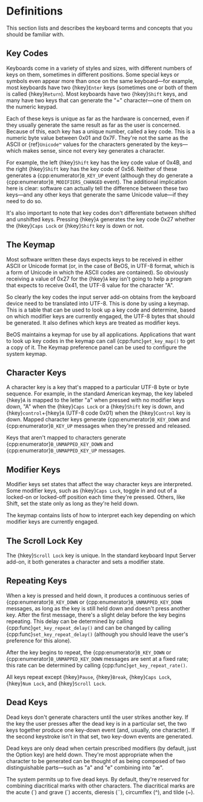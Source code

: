 # Definitions

This section lists and describes the keyboard terms and concepts that you
should be familiar with.

## Key Codes

Keyboards come in a variety of styles and sizes, with different numbers of
keys on them, sometimes in different positions. Some special keys or
symbols even appear more than once on the same keyboard—for example, most
keyboards have two {hkey}`Enter` keys (sometimes one or both of them is
called {hkey}`Return`). Most keyboards have two {hkey}`Shift` keys, and
many have two keys that can generate the "=" character—one of them on the
numeric keypad.

Each of these keys is unique as far as the hardware is concerned, even if
they usually generate the same result as far as the user is concerned.
Because of this, each key has a unique number, called a key code. This is a
numeric byte value between 0x01 and 0x7F. They're not the same as the ASCII
or {ref}`Unicode™` values for the characters generated by the keys—which
makes sense, since not every key generates a character.

For example, the left {hkey}`Shift` key has the key code value of 0x4B,
and the right {hkey}`Shift` key has the key code of 0x56. Neither of these
generates a {cpp:enumerator}`B_KEY_UP` event (although they do generate a
{cpp:enumerator}`B_MODIFIERS_CHANGED` event). The additional implication
here is clear: software can actually tell the difference between these two
keys—and any other keys that generate the same Unicode value—if they need
to do so.

It's also important to note that key codes don't differentiate between
shifted and unshifted keys. Pressing {hkey}`A` generates the key code 0x27
whether the {hkey}`Caps Lock` or {hkey}`Shift` key is down or not.

## The Keymap

Most software written these days expects keys to be received in either
ASCII or Unicode format (or, in the case of BeOS, in UTF-8 format, which is
a form of Unicode in which the ASCII codes are contained). So obviously
receiving a value of 0x27 for the {hkey}`A` key isn't going to help a
program that expects to receive 0x41, the UTF-8 value for the character
"A".

So clearly the key codes the input server add-on obtains from the keyboard
device need to be translated into UTF-8. This is done by using a keymap.
This is a table that can be used to look up a key code and determine, based
on which modifier keys are currently engaged, the UTF-8 bytes that should
be generated. It also defines which keys are treated as modifier keys.

BeOS maintains a keymap for use by all applications. Applications that
want to look up key codes in the keymap can call {cpp:func}`get_key_map()`
to get a copy of it. The Keymap preference panel can be used to configure
the system keymap.

## Character Keys

A character key is a key that's mapped to a particular UTF-8 byte or byte
sequence. For example, in the standard American keymap, the key labeled
{hkey}`A` is mapped to the letter "a" when pressed with no modifier keys
down, "A" when the {hkey}`Caps Lock` or a {hkey}`Shift` key is down, and
{hkey}`control`+{hkey}`A` (UTF-8 code 0x01) when the {hkey}`Control` key is
down. Mapped character keys generate {cpp:enumerator}`B_KEY_DOWN` and
{cpp:enumerator}`B_KEY_UP` messages when they're pressed and released.

Keys that aren't mapped to characters generate
{cpp:enumerator}`B_UNMAPPED_KEY_DOWN` and
{cpp:enumerator}`B_UNMAPPED_KEY_UP` messages.

## Modifier Keys

Modifier keys set states that affect the way character keys are
interpreted. Some modifier keys, such as {hkey}`Caps Lock`, toggle in and
out of a locked-on or locked-off position each time they're pressed.
Others, like Shift, set the state only as long as they're held down.

The keymap contains lists of how to interpret each key depending on which
modifier keys are currently engaged.

## The Scroll Lock Key

The {hkey}`Scroll Lock` key is unique. In the standard keyboard Input
Server add-on, it both generates a character and sets a modifier state.

## Repeating Keys

When a key is pressed and held down, it produces a continuous series of
{cpp:enumerator}`B_KEY_DOWN` or {cpp:enumerator}`B_UNMAPPED_KEY_DOWN`
messages, as long as the key is still held down and doesn't press another
key. After the first message, there's a slight delay before the key begins
repeating. This delay can be determined by calling
{cpp:func}`get_key_repeat_delay()` and can be changed by calling
{cpp:func}`set_key_repeat_delay()` (although you should leave the user's
preference for this alone).

After the key begins to repeat, the {cpp:enumerator}`B_KEY_DOWN` or
{cpp:enumerator}`B_UNMAPPED_KEY_DOWN` messages are sent at a fixed rate;
this rate can be determined by calling {cpp:func}`get_key_repeat_rate()`.

All keys repeat except {hkey}`Pause`, {hkey}`Break`, {hkey}`Caps Lock`,
{hkey}`Num Lock`, and {hkey}`Scroll Lock`.

## Dead Keys

Dead keys don't generate characters until the user strikes another key. If
the key the user presses after the dead key is in a particular set, the two
keys together produce one key-down event (and, usually, one character). If
the second keystroke isn't in that set, two key-down events are generated.

Dead keys are only dead when certain prescribed modifiers (by default,
just the Option key) are held down. They're most appropriate when the
character to be generated can be thought of as being composed of two
distinguishable parts—such as "a" and "e" combining into "æ".

The system permits up to five dead keys. By default, they're reserved for
combining diacritical marks with other characters. The diacritical marks
are the acute (´) and grave (`) accents, dieresis (¨), circumflex (^), and
tilde (~).
